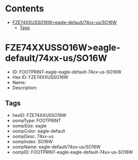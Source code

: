



Contents
========

* [FZE74XXUSSO16W>eagle-default/74xx-us/SO16W](#fze74xxusso16weagle-default74xx-usso16w)
	* [Tags](#tags)

# FZE74XXUSSO16W>eagle-default/74xx-us/SO16W

- ID: FOOTPRINT-eagle-eagle-default-74xx-us-SO16W
- Hex ID: FZE74XXUSSO16W
- Name: 
- Description: 

## Tags

- hexID: FZE74XXUSSO16W
- oompType: FOOTPRINT
- oompSize: eagle
- oompColor: eagle-default
- oompDesc: 74xx-us
- oompIndex: SO16W
- oompName: eagle-default/74xx-us/SO16W
- oompID: FOOTPRINT-eagle-eagle-default-74xx-us-SO16W

